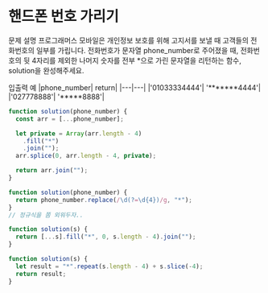 # 핸드폰 번호 가리기

문제 설명
프로그래머스 모바일은 개인정보 보호를 위해 고지서를 보낼 때 고객들의 전화번호의 일부를 가립니다.
전화번호가 문자열 phone_number로 주어졌을 때, 전화번호의 뒷 4자리를 제외한 나머지 숫자를 전부 \*으로 가린 문자열을 리턴하는 함수, solution을 완성해주세요.

입출력 예
|phone_number| return|
|---|---|
|'01033334444'| '**\*\*\***4444'|
|'027778888'| '\*\*\*\*\*8888'|

```js
function solution(phone_number) {
  const arr = [...phone_number];

  let private = Array(arr.length - 4)
    .fill("*")
    .join("");
  arr.splice(0, arr.length - 4, private);

  return arr.join("");
}
```

```js
function solution(phone_number) {
  return phone_number.replace(/\d(?=\d{4})/g, "*");
}
// 정규식을 쫌 외워두자..
```

```js
function solution(s) {
  return [...s].fill("*", 0, s.length - 4).join("");
}
```

```js
function solution(s) {
  let result = "*".repeat(s.length - 4) + s.slice(-4);
  return result;
}
```
